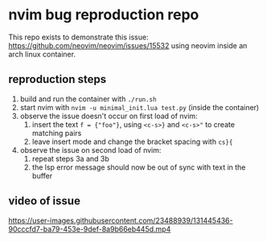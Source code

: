 # nvim bug reproduction repo

This repo exists to demonstrate this issue: https://github.com/neovim/neovim/issues/15532 using neovim inside an arch linux container.

## reproduction steps

1. build and run the container with `./run.sh`
2. start nvim with `nvim -u minimal_init.lua test.py` (inside the container)
3. observe the issue doesn't occur on first load of nvim:
   1. insert the text `f = {"foo"}`, using `<c-s>}` and `<c-s>"` to create matching pairs
   2. leave insert mode and change the bracket spacing with `cs}{`
4. observe the issue on second load of nvim:
   1. repeat steps 3a and 3b
   2. the lsp error message should now be out of sync with text in the buffer
   
## video of issue

https://user-images.githubusercontent.com/23488939/131445436-90cccfd7-ba79-453e-9def-8a9b66eb445d.mp4
